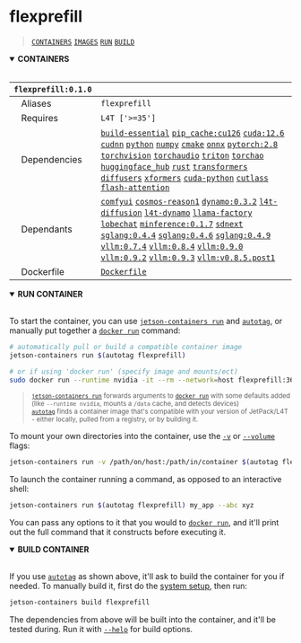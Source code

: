 # flexprefill

> [`CONTAINERS`](#user-content-containers) [`IMAGES`](#user-content-images) [`RUN`](#user-content-run) [`BUILD`](#user-content-build)

<details open>
<summary><b><a id="containers">CONTAINERS</a></b></summary>
<br>

| **`flexprefill:0.1.0`** | |
| :-- | :-- |
| &nbsp;&nbsp;&nbsp;Aliases | `flexprefill` |
| &nbsp;&nbsp;&nbsp;Requires | `L4T ['>=35']` |
| &nbsp;&nbsp;&nbsp;Dependencies | [`build-essential`](/packages/build/build-essential) [`pip_cache:cu126`](/packages/cuda/cuda) [`cuda:12.6`](/packages/cuda/cuda) [`cudnn`](/packages/cuda/cudnn) [`python`](/packages/build/python) [`numpy`](/packages/numeric/numpy) [`cmake`](/packages/build/cmake/cmake_pip) [`onnx`](/packages/ml/onnx) [`pytorch:2.8`](/packages/pytorch) [`torchvision`](/packages/pytorch/torchvision) [`torchaudio`](/packages/pytorch/torchaudio) [`triton`](/packages/ml/triton) [`torchao`](/packages/pytorch/torchao) [`huggingface_hub`](/packages/llm/huggingface_hub) [`rust`](/packages/build/rust) [`transformers`](/packages/llm/transformers) [`diffusers`](/packages/diffusion/diffusers) [`xformers`](/packages/attention/xformers) [`cuda-python`](/packages/cuda/cuda-python) [`cutlass`](/packages/cuda/cutlass) [`flash-attention`](/packages/attention/flash-attention) |
| &nbsp;&nbsp;&nbsp;Dependants | [`comfyui`](/packages/diffusion/comfyui) [`cosmos-reason1`](/packages/diffusion/cosmos/cosmos-reason1) [`dynamo:0.3.2`](/packages/llm/dynamo/dynamo) [`l4t-diffusion`](/packages/ml/l4t/l4t-diffusion) [`l4t-dynamo`](/packages/ml/l4t/l4t-dynamo) [`llama-factory`](/packages/llm/llama-factory) [`lobechat`](/packages/llm/lobe_chat) [`minference:0.1.7`](/packages/llm/minference) [`sdnext`](/packages/diffusion/sdnext) [`sglang:0.4.4`](/packages/llm/sglang) [`sglang:0.4.6`](/packages/llm/sglang) [`sglang:0.4.9`](/packages/llm/sglang) [`vllm:0.7.4`](/packages/llm/vllm) [`vllm:0.8.4`](/packages/llm/vllm) [`vllm:0.9.0`](/packages/llm/vllm) [`vllm:0.9.2`](/packages/llm/vllm) [`vllm:0.9.3`](/packages/llm/vllm) [`vllm:v0.8.5.post1`](/packages/llm/vllm) |
| &nbsp;&nbsp;&nbsp;Dockerfile | [`Dockerfile`](Dockerfile) |

</details>

<details open>
<summary><b><a id="run">RUN CONTAINER</a></b></summary>
<br>

To start the container, you can use [`jetson-containers run`](/docs/run.md) and [`autotag`](/docs/run.md#autotag), or manually put together a [`docker run`](https://docs.docker.com/engine/reference/commandline/run/) command:
```bash
# automatically pull or build a compatible container image
jetson-containers run $(autotag flexprefill)

# or if using 'docker run' (specify image and mounts/ect)
sudo docker run --runtime nvidia -it --rm --network=host flexprefill:36.4.0

```
> <sup>[`jetson-containers run`](/docs/run.md) forwards arguments to [`docker run`](https://docs.docker.com/engine/reference/commandline/run/) with some defaults added (like `--runtime nvidia`, mounts a `/data` cache, and detects devices)</sup><br>
> <sup>[`autotag`](/docs/run.md#autotag) finds a container image that's compatible with your version of JetPack/L4T - either locally, pulled from a registry, or by building it.</sup>

To mount your own directories into the container, use the [`-v`](https://docs.docker.com/engine/reference/commandline/run/#volume) or [`--volume`](https://docs.docker.com/engine/reference/commandline/run/#volume) flags:
```bash
jetson-containers run -v /path/on/host:/path/in/container $(autotag flexprefill)
```
To launch the container running a command, as opposed to an interactive shell:
```bash
jetson-containers run $(autotag flexprefill) my_app --abc xyz
```
You can pass any options to it that you would to [`docker run`](https://docs.docker.com/engine/reference/commandline/run/), and it'll print out the full command that it constructs before executing it.
</details>
<details open>
<summary><b><a id="build">BUILD CONTAINER</b></summary>
<br>

If you use [`autotag`](/docs/run.md#autotag) as shown above, it'll ask to build the container for you if needed.  To manually build it, first do the [system setup](/docs/setup.md), then run:
```bash
jetson-containers build flexprefill
```
The dependencies from above will be built into the container, and it'll be tested during.  Run it with [`--help`](/jetson_containers/build.py) for build options.
</details>

